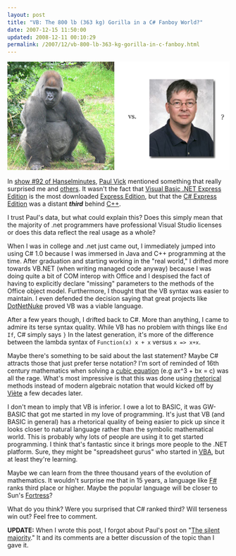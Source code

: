 ```yaml
---
layout: post
title: "VB: The 800 lb (363 kg) Gorilla in a C# Fanboy World?"
date: 2007-12-15 11:50:00
updated: 2008-12-11 00:10:29
permalink: /2007/12/vb-800-lb-363-kg-gorilla-in-c-fanboy.html
---
```

![](/assets/vb-800-lb-363-kg-gorilla-in-c-fanboy/gorillavsanders.png)

In [show #92 of Hanselminutes](http://www.hanselminutes.com/default.aspx?showID=110), [Paul Vick](http://www.panopticoncentral.net/) mentioned something that really surprised me and [others](http://blog.lyalin.com/2007/12/visual-basicnet-1-net-language.html). It wasn't the fact that [Visual Basic .NET Express Edition](http://www.microsoft.com/express/vb/Default.aspx) is the most downloaded [Express Edition](http://www.microsoft.com/express/product/default.aspx), but that the [C# Express Edition](http://www.microsoft.com/express/vcsharp/) was a distant ***third*** behind [C++](http://www.microsoft.com/express/vc/).

I trust Paul's data, but what could explain this? Does this simply mean that the majority of .net programmers have professional Visual Studio licenses or does this data reflect the real usage as a whole?

When I was in college and .net just came out, I immediately jumped into using C# 1.0 because I was immersed in Java and C++ programming at the time. After graduation and starting working in the "real world," I drifted more towards VB.NET (when writing managed code anyway) because I was doing quite a bit of COM interop with Office and I despised the fact of having to explicitly declare "missing" parameters to the methods of the Office object model. Furthermore, I thought that the VB syntax was easier to maintain. I even defended the decision saying that great projects like [DotNetNuke](http://www.dotnetnuke.com/) proved VB was a viable language.

After a few years though, I drifted back to C#. More than anything, I came to admire its terse syntax quality. While VB has no problem with things like `End If`, C# simply says `}` In the latest generation, it's more of the difference between the lambda syntax of `Function(x) x + x` versus `x => x+x`.

Maybe there's something to be said about the last statement? Maybe C# attracts those that just prefer terse notation? I'm sort of reminded of 16th century mathematics when solving a [cubic equation](http://en.wikipedia.org/wiki/Cubic_equation#History) (e.g ax^3 + bx = c) was all the rage. What's most impressive is that this was done using [rhetorical](http://en.wikipedia.org/wiki/Rhetoric) methods instead of modern algebraic notation that would kicked off by [Viète](http://en.wikipedia.org/wiki/Viete) a few decades later.

I don't mean to imply that VB is inferior. I owe a lot to BASIC, it was GW-BASIC that got me started in my love of programming. It's just that VB (and BASIC in general) has a rhetorical quality of being easier to pick up since it looks closer to natural language rather than the symbolic mathematical world. This is probably why lots of people are using it to get started programming. I think that's fantastic since it brings more people to the .NET platform. Sure, they might be "spreadsheet gurus" who started in [VBA](http://en.wikipedia.org/wiki/Visual_Basic_for_Applications), but at least they're learning.

Maybe we can learn from the three thousand years of the evolution of mathematics. It wouldn't surprise me that in 15 years, a language like [F#](http://en.wikipedia.org/wiki/F_Sharp) ranks third place or higher. Maybe the popular language will be closer to Sun's [Fortress](http://en.wikipedia.org/wiki/Fortress_programming_language)?

What do you think? Were you surprised that C# ranked third? Will terseness win out? Feel free to comment.

**UPDATE:** When I wrote this post, I forgot about Paul's post on "[The silent majority](http://www.panopticoncentral.net/archive/2007/11/01/22453.aspx)." It and its comments are a better discussion of the topic than I gave it.
